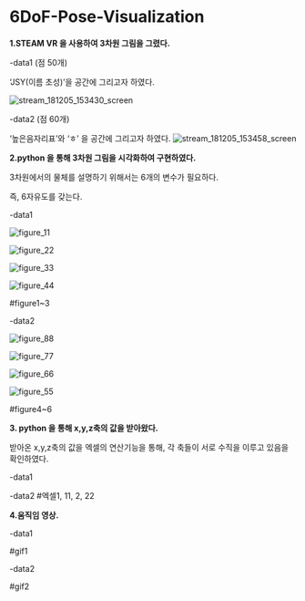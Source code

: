 # 6DoF-Pose-Visualization

__1.STEAM VR 을 사용하여 3차원 그림을 그렸다.__

-data1 (점 50개) 

‘JSY(이름 초성)’을 공간에 그리고자 하였다.

![stream_181205_153430_screen](https://user-images.githubusercontent.com/45751310/50328918-61491e00-0538-11e9-83da-fd7e12fd3a5d.png)



-data2 (점 60개) 

‘높은음자리표’와 ‘ㅎ’ 을 공간에 그리고자 하였다.
![stream_181205_153458_screen](https://user-images.githubusercontent.com/45751310/50330994-80e44480-0540-11e9-87a7-1a90bd813e47.png)




__2.python 을 통해 3차원 그림을 시각화하여 구현하였다.__

3차원에서의 물체를 설명하기 위해서는 6개의 변수가 필요하다.

즉, 6자유도를 갖는다.


-data1

![figure_11](https://user-images.githubusercontent.com/45751310/50331018-99545f00-0540-11e9-88d4-13459eaa24a9.PNG)

![figure_22](https://user-images.githubusercontent.com/45751310/50331024-9e191300-0540-11e9-9eeb-cb5e403bba9d.PNG)

![figure_33](https://user-images.githubusercontent.com/45751310/50331029-a1ac9a00-0540-11e9-9b68-4d83388a31a9.PNG)

![figure_44](https://user-images.githubusercontent.com/45751310/50331042-a8d3a800-0540-11e9-9c27-edc8fbc30820.PNG)

#figure1~3


-data2

![figure_88](https://user-images.githubusercontent.com/45751310/50331066-c0ab2c00-0540-11e9-99cc-81bd352c3bcf.PNG)

![figure_77](https://user-images.githubusercontent.com/45751310/50331072-c4d74980-0540-11e9-8375-4e30b0bc7fa0.PNG)

![figure_66](https://user-images.githubusercontent.com/45751310/50331078-ca349400-0540-11e9-8e5a-a6527db4e831.PNG)

![figure_55](https://user-images.githubusercontent.com/45751310/50331082-cdc81b00-0540-11e9-9560-8f4c6d5625c0.PNG)


#figure4~6



__3. python 을 통해 x,y,z축의 값을 받아왔다.__

받아온 x,y,z축의 값을 엑셀의 연산기능을 통해, 각 축들이 서로 수직을 이루고 있음을 확인하였다.

-data1



-data2
#엑셀1, 11, 2, 22



__4.움직임 영상.__

-data1


#gif1


-data2


#gif2


